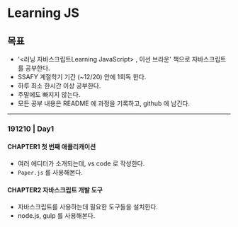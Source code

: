 # Learning JS

## 목표

- '<러닝 자바스크립트Learning JavaScript> , 이선 브라운'  책으로 자바스크립트를 공부한다.
- SSAFY 계절학기 기간 (~12/20) 안에 1회독 한다.
- 하루 최소 한시간 이상 공부한다.
- 주말에도 빠지지 않는다.
- 모든 공부 내용은 README 에 과정을 기록하고, github 에 남긴다. 

---

### 191210 | Day1

#### CHAPTER1 첫 번째 애플리캐이션

- 여러 에디터가 소개되는데, vs code 로 작성한다.
- `Paper.js` 를 사용해본다.

#### CHAPTER2 자바스크립트 개발 도구

- 자바스크립트를 사용하는데 필요한 도구들을 설치한다.
- node.js, gulp 를 사용해본다.

